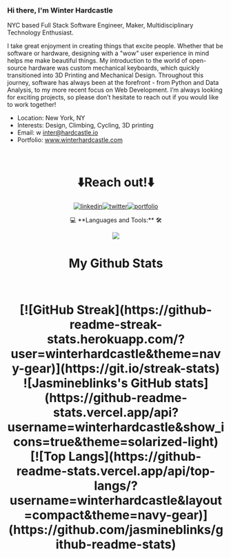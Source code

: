 ### Hi there, I'm Winter Hardcastle
<!-- description-start -->
NYC based Full Stack Software Engineer, Maker, Multidisciplinary Technology Enthusiast.

I take great enjoyment in creating things that excite people. Whether that be software or hardware, designing with a "wow" user experience in mind helps me make beautiful things. My introduction to the world of open-source hardware was custom mechanical keyboards, which quickly transitioned into 3D Printing and Mechanical Design. Throughout this journey, software has always been at the forefront - from Python and Data Analysis, to my more recent focus on Web Development. I’m always looking for exciting projects, so please don’t hesitate to reach out if you would like to work together!
<!-- description-end -->

<!-- aboutme-list-start -->
- Location: New York, NY
- Interests: Design, Climbing, Cycling, 3D printing
- Email: w
inter@hardcastle.io
- Portfolio: www.winterhardcastle.com
 <!-- aboutme-list-end -->

<div align="center">
 <br/>
 <h1> ⬇️Reach out!⬇️ </h1>

[![linkedin](https://img.shields.io/badge/Linkedin-0e76a8?style=for-the-badge&logo=Linkedin&logoColor=white)](https://www.linkedin.com/in/winter-hardcastle/)[![twitter](https://img.shields.io/badge/Twitter-1DA1F2?style=for-the-badge&logo=Twitter&logoColor=white)](https://twitter.com/summersoftshack)[![portfolio](https://img.shields.io/badge/Portfolio-4d1a7f?style=for-the-badge&logo=Portfolio&logoColor=white)](https://winterhardcastle.com/)

 <div/> 
💻 **Languages and Tools:** 🛠️<br>
<p align="center">
  <a href="https://skillicons.dev">
    <img src="https://skillicons.dev/icons?i=git,ts,js,py,css,html,react,redux,postgres,express,materialui,tailwind,nextjs,nodejs,sequelize,threejs,vscode,vite&theme=light" />
  </a>
</p>

<div align="center">
<h1> My Github Stats <h1> <br/>
[![GitHub Streak](https://github-readme-streak-stats.herokuapp.com/?user=winterhardcastle&theme=navy-gear)](https://git.io/streak-stats) <br />
![Jasmineblinks's GitHub stats](https://github-readme-stats.vercel.app/api?username=winterhardcastle&show_icons=true&theme=solarized-light) <br />
[![Top Langs](https://github-readme-stats.vercel.app/api/top-langs/?username=winterhardcastle&layout=compact&theme=navy-gear)](https://github.com/jasmineblinks/github-readme-stats)
 </div>
<!--
**winterhardcastle/winterhardcastle** is a ✨ _special_ ✨ repository because its `README.md` (this file) appears on your GitHub profile.

Here are some ideas to get you started:

- 🔭 I’m currently working on ...
- 🌱 I’m currently learning ...
- 👯 I’m looking to collaborate on ...
- 🤔 I’m looking for help with ...
- 💬 Ask me about ...
- 📫 How to reach me: ...
- 😄 Pronouns: ...
- ⚡ Fun fact: ...
-->
